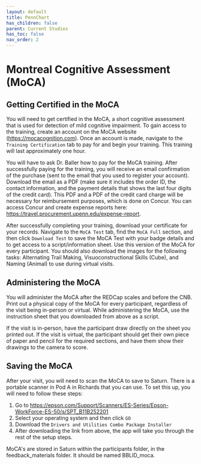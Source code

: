 ```yaml
---
layout: default
title: PennChart
has_children: false
parent: Current Studies
has_toc: false
nav_order: 2
---
```

# Montreal Cognitive Assessment (MoCA)

## Getting Certified in the MoCA
You will need to get certified in the MoCA, a short cognitive assessment that is used for detection of mild cognitive impairment. To gain access to the training, create an account on the MoCA website (https://mocacognition.com). Once an account is made, navigate to the `Training Certification` tab to pay for and begin your training. This training will last approximately one hour.

You will have to ask Dr. Baller how to pay for the MoCA training. After successfully paying for the training, you will receive an email confirmation of the purchase (sent to the email that you used to register your account). Download the email as a PDF (make sure it includes the order ID, the contact information, and the payment details that shows the last four digits of the credit card). This PDF and a PDF of the credit card charge will be necessary for reimbursement purposes, which is done on Concur. You can access Concur and create expense reports here: https://travel.procurement.upenn.edu/expense-report.

After successfully completing your training, download your certificate for your records. Navigate to the `MoCA Test` tab, find the `MoCA Full` section, and then click `Download Test` to save the MoCA Test with your badge details and to get access to a script/information sheet. Use this version of the MoCA for every participant. You should also download the images for the following tasks: Alternating Trail Making, Visuoconstructional Skills (Cube), and Naming (Animal) to use during virtual visits. 

## Administering the MoCA
You will administer the MoCA after the REDCap scales and before the CNB. Print out a physical copy of the MoCA for every participant, regardless of the visit being in-person or virtual. While administering the MoCA, use the instruction sheet that you downloaded from above as a script. 

If the visit is in-person, have the participant draw directly on the sheet you printed out. If the visit is virtual, the participant should get their own piece of paper and pencil for the required sections, and have them show their drawings to the camera to score. 

## Saving the MoCA
After your visit, you will need to scan the MoCA to save to Saturn. There is a portable scanner in Pod A in Richards that you can use. To set this up, you will need to follow these steps:

1. Go to https://epson.com/Support/Scanners/ES-Series/Epson-WorkForce-ES-50/s/SPT_B11B252201
2. Select your operating system and then click `GO`
3. Download the `Drivers and Utilities Combo Package Installer`
4. After downloading the link from above, the app will take you through the rest of the setup steps. 

MoCA's are stored in Saturn within the participants folder, in the feedback_materials folder. It should be named BBLID_moca. 
